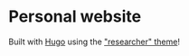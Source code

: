 # Personal website

Built with [Hugo](https://gohugo.io/) using the ["researcher" theme](https://github.com/ojroques/hugo-researcher)!